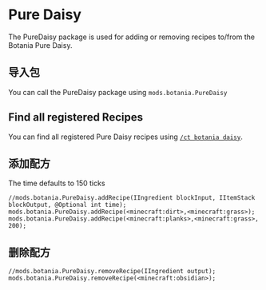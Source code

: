 # Pure Daisy

The PureDaisy package is used for adding or removing recipes to/from the Botania Pure Daisy.

## 导入包

You can call the PureDaisy package using `mods.botania.PureDaisy`

## Find all registered Recipes

You can find all registered Pure Daisy recipes using [`/ct botania daisy`](/Mods/Modtweaker/Botania/Commands/).

## 添加配方

The time defaults to 150 ticks

```zenscript
//mods.botania.PureDaisy.addRecipe(IIngredient blockInput, IItemStack blockOutput, @Optional int time);
mods.botania.PureDaisy.addRecipe(<minecraft:dirt>,<minecraft:grass>);
mods.botania.PureDaisy.addRecipe(<minecraft:planks>,<minecraft:grass>, 200);
```

## 删除配方

```zenscript
//mods.botania.PureDaisy.removeRecipe(IIngredient output);
mods.botania.PureDaisy.removeRecipe(<minecraft:obsidian>);
```
